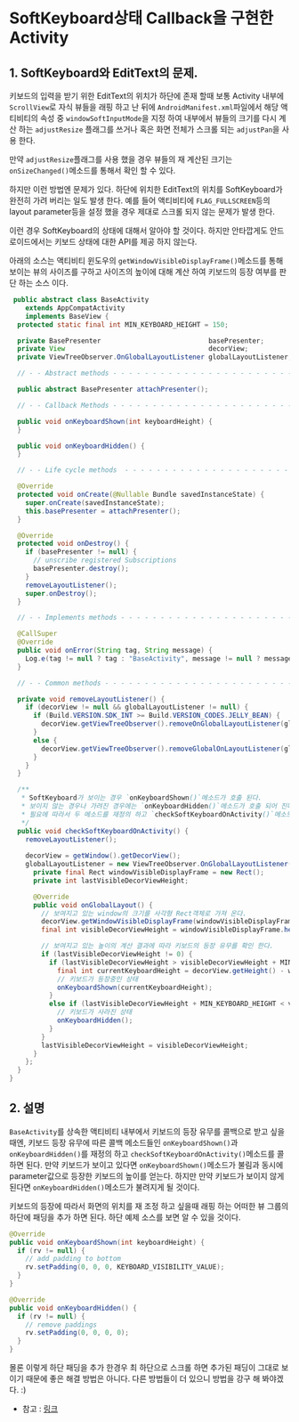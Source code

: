 # SoftKeyboard상태 Callback을 구현한 Activity 

## 1. SoftKeyboard와 EditText의 문제. 
키보드의 입력을 받기 위한 EditText의 위치가 하단에 존재 할때 보통 Activity 내부에 `ScrollView`로 자식 뷰들을 래핑 하고 난 뒤에 `AndroidManifest.xml`파일에서 해당 액티비티의 속성 중 `windowSoftInputMode`을 지정 하여 내부에서 뷰들의 크기를 다시 계산 하는 `adjustResize` 플래그를 쓰거나 혹은 화면 전체가 스크롤 되는 `adjustPan`을 사용 한다. 

만약 `adjustResize`플래그를 사용 했을 경우 뷰들의 재 계산된 크기는 `onSizeChanged()`메소드를 통해서 확인 할 수 있다. 

하지만 이런 방법엔 문제가 있다. 하단에 위치한 EditText의 위치를 SoftKeyboard가 완전히 가려 버리는 일도 발생 한다. 예를 들어 액티비티에 `FLAG_FULLSCREEN`등의 layout parameter등을 설정 했을 경우 제대로 스크롤 되지 않는 문제가 발생 한다. 
 
이런 경우 SoftKeyboard의 상태에 대해서 알아야 할 것이다. 하지만 안타깝게도 안드로이드에서는 키보드 상태에 대한 API를 제공 하지 않는다.

아래의 소스는 액티비티 윈도우의 `getWindowVisibleDisplayFrame()`메소드를 통해 보이는 뷰의 사이즈를 구하고 사이즈의 높이에 대해 계산 하여 키보드의 등장 여부를 판단 하는 소스 이다. 
 
```java
 public abstract class BaseActivity
    extends AppCompatActivity
    implements BaseView {
  protected static final int MIN_KEYBOARD_HEIGHT = 150;

  private BasePresenter                           basePresenter;
  private View                                    decorView;
  private ViewTreeObserver.OnGlobalLayoutListener globalLayoutListener;

  // - - Abstract methods - - - - - - - - - - - - - - - - - - - - - - - - - - - - - - - - - - -

  public abstract BasePresenter attachPresenter();

  // - - Callback Methods - - - - - - - - - - - - - - - - - - - - - - - - - - - - - - - - - - -

  public void onKeyboardShown(int keyboardHeight) {
  }

  public void onKeyboardHidden() {
  }

  // - - Life cycle methods  - - - - - - - - - - - - - - - - - - - - - - - - - - - - - - - - - - -

  @Override
  protected void onCreate(@Nullable Bundle savedInstanceState) {
    super.onCreate(savedInstanceState);
    this.basePresenter = attachPresenter();
  }

  @Override
  protected void onDestroy() {
    if (basePresenter != null) {
      // unscribe registered Subscriptions
      basePresenter.destroy();
    }
    removeLayoutListener();
    super.onDestroy();
  }

  // - - Implements methods - - - - - - - - - - - - - - - - - - - - - - - - - - - - - - - - - - -

  @CallSuper
  @Override
  public void onError(String tag, String message) {
    Log.e(tag != null ? tag : "BaseActivity", message != null ? message : "Message is null.");
  }

  // - - Common methods - - - - - - - - - - - - - - - - - - - - - - - - - - - - - - - - - - - - - -

  private void removeLayoutListener() {
    if (decorView != null && globalLayoutListener != null) {
      if (Build.VERSION.SDK_INT >= Build.VERSION_CODES.JELLY_BEAN) {
        decorView.getViewTreeObserver().removeOnGlobalLayoutListener(globalLayoutListener);
      }
      else {
        decorView.getViewTreeObserver().removeGlobalOnLayoutListener(globalLayoutListener);
      }
    }
  }

  /**
   * SoftKeyboard가 보이는 경우 `onKeyboardShown()`메소드가 호출 된다.
   * 보이지 않는 경우나 가려진 경우에는 `onKeyboardHidden()`메소드가 호출 되어 진다.
   * 필요에 따라서 두 메소드를 재정의 하고 `checkSoftKeyboardOnActivity()`메소드를 호출 하면 된다.
   */
  public void checkSoftKeyboardOnActivity() {
    removeLayoutListener();
    
    decorView = getWindow().getDecorView();
    globalLayoutListener = new ViewTreeObserver.OnGlobalLayoutListener() {
      private final Rect windowVisibleDisplayFrame = new Rect();
      private int lastVisibleDecorViewHeight;

      @Override
      public void onGlobalLayout() {
        // 보여지고 있는 window의 크기를 사각형 Rect객체로 가져 온다.
        decorView.getWindowVisibleDisplayFrame(windowVisibleDisplayFrame);
        final int visibleDecorViewHeight = windowVisibleDisplayFrame.height();

        // 보여지고 있는 높이의 계산 결과에 따라 키보드의 등장 유무를 확인 한다.
        if (lastVisibleDecorViewHeight != 0) {
          if (lastVisibleDecorViewHeight > visibleDecorViewHeight + MIN_KEYBOARD_HEIGHT) {
            final int currentKeyboardHeight = decorView.getHeight() - windowVisibleDisplayFrame.bottom;
            // 키보드가 등장중인 상태
            onKeyboardShown(currentKeyboardHeight);
          }
          else if (lastVisibleDecorViewHeight + MIN_KEYBOARD_HEIGHT < visibleDecorViewHeight) {
            // 키보드가 사라진 상태
            onKeyboardHidden();
          }
        }
        lastVisibleDecorViewHeight = visibleDecorViewHeight;
      }
    };
  }
}
```
   
## 2. 설명   
`BaseActivity`를 상속한 액티비티 내부에서 키보드의 등장 유무를 콜백으로 받고 싶을 때엔, 키보드 등장 유무에 따른 콜백 메소드들인 `onKeyboardShown()`과 `onKeyboardHidden()`를 재정의 하고 `checkSoftKeyboardOnActivity()`메소드를 콜 하면 된다. 만약 키보드가 보이고 있다면 `onKeyboardShown()`메소드가 불림과 동시에 parameter값으로 등장한 키보드의 높이를 얻는다. 하지만 만약 키보드가 보이지 않게 된다면 `onKeyboardHidden()`메소드가 불려지게 될 것이다. 

키보드의 등장에 따라서 화면의 위치를 재 조정 하고 싶을때 래핑 하는 어떠한 뷰 그룹의 하단에 패딩을 추가 하면 된다. 하단 예제 소스를 보면 알 수 있을 것이다.

```java
@Override
public void onKeyboardShown(int keyboardHeight) {
  if (rv != null) {
    // add padding to bottom
    rv.setPadding(0, 0, 0, KEYBOARD_VISIBILITY_VALUE);
  }
}

@Override
public void onKeyboardHidden() {
  if (rv != null) {
    // remove paddings
    rv.setPadding(0, 0, 0, 0);
  }
}
```
몰론 이렇게 하단 패딩을 추가 한경우 최 하단으로 스크롤 하면 추가된 패딩이 그대로 보이기 때문에 좋은 해결 방법은 아니다. 다른 방법들이 더 있으니 방법을 강구 해 봐야겠다. :) 
 
- 참고 : [링크](https://pspdfkit.com/blog/2016/keyboard-handling-on-android/)
